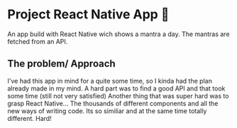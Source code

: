 # Project React Native App 📱

An app build with React Native wich shows a mantra a day. The mantras are fetched from an API. 

## The problem/ Approach

I've had this app in mind for a quite some time, so I kinda had the plan already made in my mind. A hard part was to find a good API and that took some time (still not very satisfied) 
Another thing that was super hard was to grasp React Native... The thousands of different components and all the new ways of writing code. Its so similiar and at the same time totally different. Hard!

